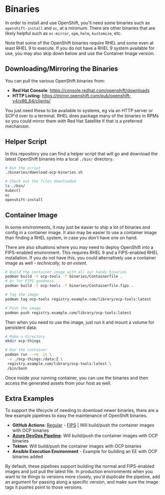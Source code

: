 # Binaries

In order to install and use OpenShift, you'll need some binaries such as `openshift-install` and `oc`, at a minimum.  There are other binaries that are likely helpful such as `oc-mirror`, `opm`, `helm`, `kustomize`, etc.

Note that some of the OpenShift binaries require RHEL and some even at least RHEL 9 to execute.  If you do not have a RHEL 9 system available for use, you may also skip down below and use the Container Image version.

## Downloading/Mirroring the Binaries

You can pull the various OpenShift binaries from:

- **Red Hat Console**: https://console.redhat.com/openshift/downloads
- **HTTP Listing**: https://mirror.openshift.com/pub/openshift-v4/x86_64/clients/

You just need these to be available to systems, eg via an HTTP server or SCP'd over to a terminal.  RHEL does package many of the binaries in RPMs so you could mirror them with Red Hat Satellite if that is a preferred mechanism.

## Helper Script

In this repository you can find a helper script that will go and download the latest OpenShift binaries into a local `./bin/` directory.

```bash
# Run the script
./binaries/download-ocp-binaries.sh

# Check out the files downloaded
ls ./bin/
kubectl
oc
openshift-install
```

## Container Image

In some environments, it may just be easier to ship a lot of binaries and config in a container image.  It also may be easier to use a container image than finding a RHEL system, in case you don't have one on hand.

There are also situations where you may need to deploy OpenShift into a FIPS-enabled environment.  This requires RHEL 9 and a FIPS-enabled RHEL installation.  If you do not have this, you could alternatively use a container image as well - *technically, to an extent*.

```bash
# Build the container image with all our handy binaries
podman build -t ocp-tools -f binaries/Containerfile .
# Or for FIPS goodness...
podman build -t ocp-tools -f binaries/Containerfile.fips .

# Tag the image
podman tag ocp-tools registry.example.com/library/ocp-tools:latest

# Push the image
podman push registry.example.com/library/ocp-tools:latest
```

Then when you need to use the image, just run it and mount a volume for persistent data:

```bash
# Make a directory
mkdir ocp-things

# Run the container
podman run --rm -it \
 -v ./ocp-things:/data:Z \
 registry.example.com/library/ocp-tools:latest \
 /bin/bash
```

Once inside your running container, you can use the binaries and then access the generated assets from your host as well.

## Extra Examples

To support the lifecycle of needing to download newer binaries, there are a few example pipelines to easy the maintenance of OpenShift binaries.

- **GitHub Actions**: [Regular](../.github/workflows/binaries-build-container.yml) - [FIPS](../.github/workflows/binaries-build-fips-container.yml) | Will build/push the container images with OCP binaries
- **[Azure DevOps Pipeline](./azure-pipelines.yml)**: Will build/push the container images with OCP binaries
- **Tekton**: Will build/push the container images with OCP binaries
- **Ansible Execution Environment** - Example for building an EE with OCP binaries added

By default, these pipelines support building the normal and FIPS-enabled images and just pull the latest file.  In production environments when you want to tie things to versions more closely, you'd duplicate the pipeline, add an argument for passing along a specific version, and make sure the image tags it pushes point to those versions.